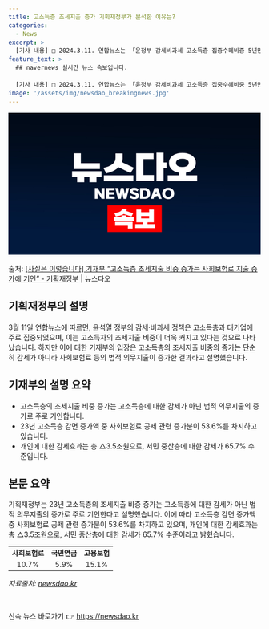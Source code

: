 ```yaml
---
title: 고소득층 조세지출 증가 기획재정부가 분석한 이유는?
categories:
  - News
excerpt: >
  [기사 내용] □ 2024.3.11. 연합뉴스는 「윤정부 감세비과세 고소득층 집중수혜비중 5년만에 최대」기사…
feature_text: >
  ## navernews 실시간 뉴스 속보입니다.

  [기사 내용] □ 2024.3.11. 연합뉴스는 「윤정부 감세비과세 고소득층 집중수혜비중 5년만에 최대」기사…
image: '/assets/img/newsdao_breakingnews.jpg'
---
```


![뉴스다오 속보](/assets/img/newsdao_breakingnews.jpg)

<p>출처: <a href="https://newsdao.kr/3327" rel="dofollow">[사실은 이렇습니다] 기재부 “고소득층 조세지출 비중 증가는 사회보험료 지출 증가에 기인” - 기획재정부</a> | 뉴스다오</p>

<h2 data-ke-size="size26">기획재정부의 설명</h2>
<p data-ke-size="size16">3월 11일 연합뉴스에 따르면, 윤석열 정부의 감세·비과세 정책은 고소득층과 대기업에 주로 집중되었으며, 이는 고소득자의 조세지출 비중이 더욱 커지고 있다는 것으로 나타났습니다. 하지만 이에 대한 기재부의 입장은 고소득층의 조세지출 비중의 증가는 단순히 감세가 아니라 사회보험료 등의 법적 의무지출이 증가한 결과라고 설명했습니다.</p>

<h2 data-ke-size="size26">기재부의 설명 요약</h2>
<ul>
    <li>고소득층의 조세지출 비중 증가는 고소득층에 대한 감세가 아닌 법적 의무지출의 증가로 주로 기인합니다.</li>
    <li>23년 고소득층 감면 증가액 중 사회보험료 공제 관련 증가분이 53.6%를 차지하고 있습니다.</li>
    <li>개인에 대한 감세효과는 총 △3.5조원으로, 서민 중산층에 대한 감세가 65.7% 수준입니다.</li>
</ul>

<h2 data-ke-size="size26">본문 요약</h2>
<p data-ke-size="size16">기획재정부는 23년 고소득층의 조세지출 비중 증가는 고소득층에 대한 감세가 아닌 법적 의무지출의 증가로 주로 기인한다고 설명했습니다. 이에 따라 고소득층 감면 증가액 중 사회보험료 공제 관련 증가분이 53.6%를 차지하고 있으며, 개인에 대한 감세효과는 총 △3.5조원으로, 서민 중산층에 대한 감세가 65.7% 수준이라고 밝혔습니다.</p>

<table>
    <tr>
        <td style="text-align: center; height: 17px;"><b>사회보험료</b></td>
        <td style="text-align: center; height: 17px;"><b>국민연금</b></td>
        <td style="text-align: center; height: 17px;"><b>고용보험</b></td>
    </tr>
    <tr>
        <td style="text-align: center; height: 17px;">10.7%</td>
        <td style="text-align: center; height: 17px;">5.9%</td>
        <td style="text-align: center; height: 17px;">15.1%</td>
    </tr>
</table>
<p data-ke-size="size16"><i>자료출처: <a href="https://newsdao.kr/3327">newsdao.kr</a></i></p>
<p data-ke-size="size16">&nbsp;</p> 

신속 뉴스 바로가기 👉 <a href="https://newsdao.kr" rel="dofollow">https://newsdao.kr</a>


